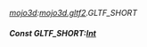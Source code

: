 _[mojo3d](../../modules/mojo3d/mojo3d-module.md):[mojo3d.gltf2](../../modules/mojo3d/mojo3d-gltf2.md).GLTF\_SHORT_
##### Const GLTF\_SHORT:[Int](../../modules/wonkey/wonkey-types-int.md)
